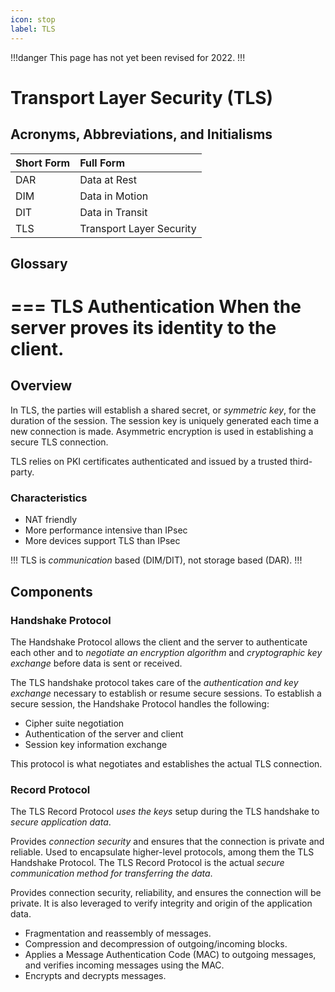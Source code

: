 ```yaml
---
icon: stop
label: TLS
---
```


!!!danger
This page has not yet been revised for 2022.
!!!

# Transport Layer Security (TLS)

## Acronyms, Abbreviations, and Initialisms

Short Form | Full Form
:--- | :---
DAR | Data at Rest
DIM | Data in Motion
DIT | Data in Transit
TLS | Transport Layer Security

## Glossary

=== TLS Authentication
When the server proves its identity to the client.
===

## Overview

In TLS, the parties will establish a shared secret, or *symmetric key*, for the duration of the session. The session key is uniquely generated each time a new connection is made. Asymmetric encryption is used in establishing a secure TLS connection.

TLS relies on PKI certificates authenticated and issued by a trusted third-party.

### Characteristics

- NAT friendly
- More performance intensive than IPsec
- More devices support TLS than IPsec

!!!
TLS is *communication* based (DIM/DIT), not storage based (DAR).
!!!

## Components

### Handshake Protocol

The Handshake Protocol allows the client and the server to authenticate each other and to *negotiate an encryption algorithm* and *cryptographic key exchange* before data is sent or received.

The TLS handshake protocol takes care of the *authentication and key exchange* necessary to establish or resume secure sessions. To establish a secure session, the Handshake Protocol handles the following:

- Cipher suite negotiation
- Authentication of the server and client
- Session key information exchange

This protocol is what negotiates and establishes the actual TLS connection.

### Record Protocol

The TLS Record Protocol *uses the keys* setup during the TLS handshake to *secure application data*.

Provides *connection security* and ensures that the connection is private and reliable. Used to encapsulate higher-level protocols, among them the TLS Handshake Protocol. The TLS Record Protocol is the actual *secure communication method for transferring the data*.

Provides connection security, reliability, and ensures the connection will be private. It is also leveraged to verify integrity and origin of the application data.

- Fragmentation and reassembly of messages.
- Compression and decompression of outgoing/incoming blocks.
- Applies a Message Authentication Code (MAC) to outgoing messages, and verifies incoming messages using the MAC.
- Encrypts and decrypts messages.
